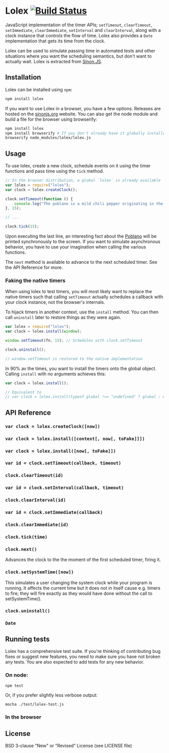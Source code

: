# Lolex [![Build Status](https://secure.travis-ci.org/sinonjs/lolex.png)](http://travis-ci.org/sinonjs/lolex)

JavaScript implementation of the timer APIs; `setTimeout`, `clearTimeout`,
`setImmediate`, `clearImmediate`, `setInterval` and `clearInterval`, along with
a clock instance that controls the flow of time. Lolex also provides a `Date`
implementation that gets its time from the clock.

Lolex can be used to simulate passing time in automated tests and other
situations where you want the scheduling semantics, but don't want to actually
wait. Lolex is extracted from [Sinon.JS](https://github.com/sinonjs/sinon.js).

## Installation

Lolex can be installed using `npm`:

```sh
npm install lolex
```

If you want to use Lolex in a browser, you have a few options. Releases are
hosted on the [sinonjs.org](http://sinonjs.org/download/) website. You can also
get the node module and build a file for the browser using browserify:

```sh
npm install lolex
npm install browserify # If you don't already have it globally installed
browserify node_modules/lolex/lolex.js
```

## Usage

To use lolex, create a new clock, schedule events on it using the timer
functions and pass time using the `tick` method.

```js
// In the browser distribution, a global `lolex` is already available
var lolex = require("lolex");
var clock = lolex.createClock();

clock.setTimeout(function () {
    console.log("The poblano is a mild chili pepper originating in the state of Puebla, Mexico.");
}, 15);

// ...

clock.tick(15);
```

Upon executing the last line, an interesting fact about the
[Poblano](http://en.wikipedia.org/wiki/Poblano) will be printed synchronously to
the screen. If you want to simulate asynchronous behavior, you have to use your
imagination when calling the various functions.

The `next` method is available to advance to the next scheduled timer. See the
API Reference for more.

### Faking the native timers

When using lolex to test timers, you will most likely want to replace the native
timers such that calling `setTimeout` actually schedules a callback with your
clock instance, not the browser's internals.

To hijack timers in another context, use the `install` method. You can then call
`uninstall` later to restore things as they were again.

```js
var lolex = require("lolex");
var clock = lolex.install(window);

window.setTimeout(fn, 15); // Schedules with clock.setTimeout

clock.uninstall();

// window.setTimeout is restored to the native implementation
```

In 90% av the times, you want to install the timers onto the global object.
Calling `install` with no arguments achieves this:

```js
var clock = lolex.install();

// Equivalent to
// var clock = lolex.install(typeof global !== "undefined" ? global : window);
```

## API Reference

### `var clock = lolex.createClock([now])`

### `var clock = lolex.install([context[, now[, toFake]]])`

### `var clock = lolex.install([now[, toFake]])`

### `var id = clock.setTimeout(callback, timeout)`

### `clock.clearTimeout(id)`

### `var id = clock.setInterval(callback, timeout)`

### `clock.clearInterval(id)`

### `var id = clock.setImmediate(callback)`

### `clock.clearImmediate(id)`

### `clock.tick(time)`

### `clock.next()`

Advances the clock to the the moment of the first scheduled timer, firing it.

### `clock.setSystemTime([now])`
This simulates a user changing the system clock while your program is running.
It affects the current time but it does not in itself cause e.g. timers to fire; they will fire exactly as they would have done without the call to setSystemTime().

### `clock.uninstall()`

### `Date`

## Running tests

Lolex has a comprehensive test suite. If you're thinking of contributing bug
fixes or suggest new features, you need to make sure you have not broken any
tests. You are also expected to add tests for any new behavior.

### On node:

```sh
npm test
```

Or, if you prefer slightly less verbose output:

```
mocha ./test/lolex-test.js
```

### In the browser



## License

BSD 3-clause "New" or "Revised" License  (see LICENSE file)
